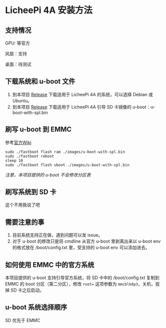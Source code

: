 # LicheePi 4A 安装方法

## 支持情况

GPU: 等官方

风扇：支持

桌面：待测试

## 下载系统和 u-boot 文件

1.  到本项目 [Release](https://github.com/chainsx/armbian-riscv-build/releases) 下载适用于 LicheePi 4A 的系统，可以选择 Debian 或 Ubuntu。
2.  到本项目 [Release](https://github.com/chainsx/armbian-riscv-build/releases) 下载适用于 LicheePi 4A 引导 SD 卡镜像的 u-boot：u-boot-with-spl.bin

## 刷写 u-boot 到 EMMC

参考[官方Wiki](https://wiki.sipeed.com/hardware/zh/lichee/th1520/lpi4a/4_burn_image.html)

```
sudo ./fastboot flash ram ./images/u-boot-with-spl.bin
sudo ./fastboot reboot
sleep 10
sudo ./fastboot flash uboot ./images/u-boot-with-spl.bin
```

*注意，本项目提供的 u-boot 不会修改分区表*

## 刷写系统到 SD 卡

这个不用我说了吧

## 需要注意的事

1.  目前系统支持正在做，遇到问题可以发 issue。
2.  对于 u-boot 的修改只是将 cmdline 从官方 u-boot 里剥离出来以 u-boot env 的格式放在 /boot/config.txt 里，受支持的 u-boot env 可以添加进去。

## 如何使用 EMMC 中的官方系统

本项目提供的 u-boot 支持引导官方系统，将 SD 卡中的 /boot/config.txt 复制到 EMMC 的 boot 分区（第二分区），修改 `root=` 这项参数为 `mmcblk0p3`，关机，拔掉 SD 卡之后启动。

## u-boot 系统选择顺序

SD 优先于 EMMC
